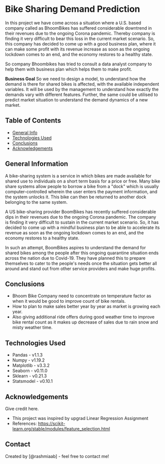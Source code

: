 # Bike Sharing Demand Prediction
In this project we have come across a situation where a U.S. based company called as BhoomBikes has suffered considerable downtrend in their revenues due to the ongoing Corona pandemic. Thereby company is finding it very difficult to bear this loss in the current market scenario. So, this company has decided to come up with a good business plan, where it can make some profit with its revenue increase as soon as the ongoing lockdown comes to an end, and the economy restores to a healthy state.

So company Bhoombikes has tried to consult a data analyst company to help them with business plan which helps them to make profit.

**Business Goal**
So we need to design a model, to understand how the demand is there for shared bikes is affected, with the available independent variables. It will be used by the management to understand how exactly the demands vary with different features. Further, the same could be utilised to predict market situation to understand the demand dynamics of a new market.


## Table of Contents
* [General Info](#general-information)
* [Technologies Used](#technologies-used)
* [Conclusions](#conclusions)
* [Acknowledgements](#acknowledgements)

<!-- You can include any other section that is pertinent to your problem -->

## General Information
A bike-sharing system is a service in which bikes are made available for shared use to individuals on a short term basis for a price or free. Many bike share systems allow people to borrow a bike from a "dock" which is usually computer-controlled wherein the user enters the payment information, and the system unlocks it. This bike can then be returned to another dock belonging to the same system.

A US bike-sharing provider BoomBikes has recently suffered considerable dips in their revenues due to the ongoing Corona pandemic. The company is finding it very difficult to sustain in the current market scenario. So, it has decided to come up with a mindful business plan to be able to accelerate its revenue as soon as the ongoing lockdown comes to an end, and the economy restores to a healthy state. 

In such an attempt, BoomBikes aspires to understand the demand for shared bikes among the people after this ongoing quarantine situation ends across the nation due to Covid-19. They have planned this to prepare themselves to cater to the people's needs once the situation gets better all around and stand out from other service providers and make huge profits.

## Conclusions
- Bhoom Bike Company need to concentrate on temperature factor as when it would be good to improve count of bike rentals.
- How to plan to make sales better year by year as market is growing each year.
- Also giving additional ride offers during good weather time to improve bike rental count as it makes up decrease of sales due to rain snow and misty weather time.

## Technologies Used
- Pandas  - v1.1.3
- Numpy - v1.19.2
- Matplotlib - v3.3.2
- Seaborn - v0.11.0
- Sklearn - v0.21.3
- Statsmodel - v0.10.1

## Acknowledgements
Give credit here.
- This project was inspired by upgrad Linear Regression Assignment
- References: https://scikit-learn.org/stable/modules/feature_selection.html

## Contact
Created by [@rashmiaab] - feel free to contact me!


<!-- Optional -->
<!-- ## License -->
<!-- This project is open source and available under the [... License](). -->

<!-- You don't have to include all sections - just the one's relevant to your project -->

